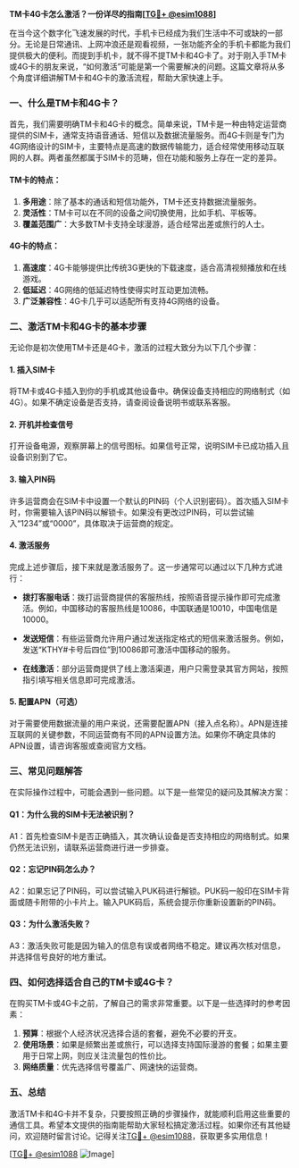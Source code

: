 **TM卡4G卡怎么激活？一份详尽的指南[[TG💪+ @esim1088](https://t.me/s/esim1088)]**

在当今这个数字化飞速发展的时代，手机卡已经成为我们生活中不可或缺的一部分。无论是日常通讯、上网冲浪还是观看视频，一张功能齐全的手机卡都能为我们提供极大的便利。而提到手机卡，就不得不提TM卡和4G卡了。对于刚入手TM卡或4G卡的朋友来说，“如何激活”可能是第一个需要解决的问题。这篇文章将从多个角度详细讲解TM卡和4G卡的激活流程，帮助大家快速上手。

### 一、什么是TM卡和4G卡？

首先，我们需要明确TM卡和4G卡的概念。简单来说，TM卡是一种由特定运营商提供的SIM卡，通常支持语音通话、短信以及数据流量服务。而4G卡则是专门为4G网络设计的SIM卡，主要特点是高速的数据传输能力，适合经常使用移动互联网的人群。两者虽然都属于SIM卡的范畴，但在功能和服务上存在一定的差异。

#### TM卡的特点：
1. **多用途**：除了基本的通话和短信功能外，TM卡还支持数据流量服务。
2. **灵活性**：TM卡可以在不同的设备之间切换使用，比如手机、平板等。
3. **覆盖范围广**：大多数TM卡支持全球漫游，适合经常出差或旅行的人士。

#### 4G卡的特点：
1. **高速度**：4G卡能够提供比传统3G更快的下载速度，适合高清视频播放和在线游戏。
2. **低延迟**：4G网络的低延迟特性使得实时互动更加流畅。
3. **广泛兼容性**：4G卡几乎可以适配所有支持4G网络的设备。

### 二、激活TM卡和4G卡的基本步骤

无论你是初次使用TM卡还是4G卡，激活的过程大致分为以下几个步骤：

#### 1. 插入SIM卡
将TM卡或4G卡插入到你的手机或其他设备中。确保设备支持相应的网络制式（如4G）。如果不确定设备是否支持，请查阅设备说明书或联系客服。

#### 2. 开机并检查信号
打开设备电源，观察屏幕上的信号图标。如果信号正常，说明SIM卡已成功插入且设备识别到了它。

#### 3. 输入PIN码
许多运营商会在SIM卡中设置一个默认的PIN码（个人识别密码）。首次插入SIM卡时，你需要输入该PIN码以解锁卡。如果没有更改过PIN码，可以尝试输入“1234”或“0000”，具体取决于运营商的规定。

#### 4. 激活服务
完成上述步骤后，接下来就是激活服务了。这一步通常可以通过以下几种方式进行：

- **拨打客服电话**：拨打运营商提供的客服热线，按照语音提示操作即可完成激活。例如，中国移动的客服热线是10086，中国联通是10010，中国电信是10000。
  
- **发送短信**：有些运营商允许用户通过发送指定格式的短信来激活服务。例如，发送“KTHY#卡号后四位”到10086即可激活中国移动的服务。

- **在线激活**：部分运营商提供了线上激活渠道，用户只需登录其官方网站，按照指引填写相关信息即可完成激活。

#### 5. 配置APN（可选）
对于需要使用数据流量的用户来说，还需要配置APN（接入点名称）。APN是连接互联网的关键参数，不同运营商有不同的APN设置方法。如果你不确定具体的APN设置，请咨询客服或查阅官方文档。

### 三、常见问题解答

在实际操作过程中，可能会遇到一些问题。以下是一些常见的疑问及其解决方案：

#### Q1：为什么我的SIM卡无法被识别？
A1：首先检查SIM卡是否正确插入，其次确认设备是否支持相应的网络制式。如果仍然无法识别，请联系运营商进行进一步排查。

#### Q2：忘记PIN码怎么办？
A2：如果忘记了PIN码，可以尝试输入PUK码进行解锁。PUK码一般印在SIM卡背面或随卡附带的小卡片上。输入PUK码后，系统会提示你重新设置新的PIN码。

#### Q3：为什么激活失败？
A3：激活失败可能是因为输入的信息有误或者网络不稳定。建议再次核对信息，并选择信号良好的地方重试。

### 四、如何选择适合自己的TM卡或4G卡？

在购买TM卡或4G卡之前，了解自己的需求非常重要。以下是一些选择时的参考因素：

1. **预算**：根据个人经济状况选择合适的套餐，避免不必要的开支。
2. **使用场景**：如果是频繁出差或旅行，可以选择支持国际漫游的套餐；如果主要用于日常上网，则应关注流量包的性价比。
3. **网络质量**：优先选择信号覆盖广、网速快的运营商。

### 五、总结

激活TM卡和4G卡并不复杂，只要按照正确的步骤操作，就能顺利启用这些重要的通信工具。希望本文提供的指南能帮助大家轻松搞定激活过程。如果你还有其他疑问，欢迎随时留言讨论。记得关注[TG💪+ @esim1088](https://t.me/s/esim1088)，获取更多实用信息！

[[TG💪+ @esim1088](https://t.me/s/esim1088) ![Image](https://i.postimg.cc/4NQfJmqS/Snipaste-2025-05-13-00-14-12.png)]